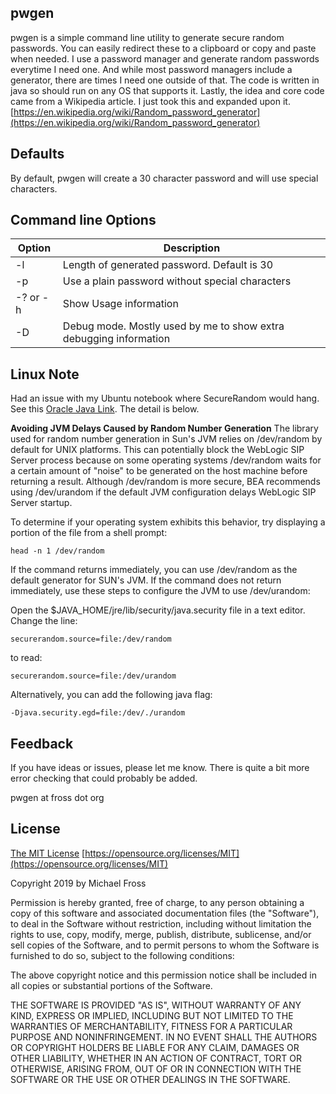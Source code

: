 

## pwgen

pwgen is a simple command line utility to generate secure random passwords.  You can easily redirect these to a clipboard or copy and paste when needed.
I use a password manager and generate random passwords everytime I need one.  And while most password managers include a generator, there are times I need one outside of that.
The code is written in java so should run on any OS that supports it.
Lastly, the idea and core code came from a Wikipedia article.  I just took this and expanded upon it.
[https://en.wikipedia.org/wiki/Random_password_generator](https://en.wikipedia.org/wiki/Random_password_generator)

## Defaults
By default, pwgen will create a 30 character password and will use special characters.

## Command line Options
|Option|Description  |
|--|--|
|-l|Length of generated password.  Default is 30|
|-p|Use a plain password without special characters|
|-? or -h| Show Usage information|
|-D|Debug mode.  Mostly used by me to show extra debugging information|

## Linux Note
Had an issue with my Ubuntu notebook where SecureRandom would hang.  See this [Oracle Java Link](https://docs.oracle.com/cd/E13209_01/wlcp/wlss30/configwlss/jvmrand.html).  The detail is below.

**Avoiding JVM Delays Caused by Random Number Generation**
The library used for random number generation in Sun's JVM relies on /dev/random by default for UNIX platforms. This can potentially block the WebLogic SIP Server process because on some operating systems /dev/random waits for a certain amount of "noise" to be generated on the host machine before returning a result. Although /dev/random is more secure, BEA recommends using /dev/urandom if the default JVM configuration delays WebLogic SIP Server startup.

To determine if your operating system exhibits this behavior, try displaying a portion of the file from a shell prompt:

    head -n 1 /dev/random

If the command returns immediately, you can use /dev/random as the default generator for SUN's JVM. If the command does not return immediately, use these steps to configure the JVM to use /dev/urandom:

Open the $JAVA_HOME/jre/lib/security/java.security file in a text editor.
Change the line:

    securerandom.source=file:/dev/random

to read:

    securerandom.source=file:/dev/urandom

Alternatively, you can add the following java flag:

    -Djava.security.egd=file:/dev/./urandom


## Feedback
If you have ideas or issues, please let me know.  There is quite a bit more error checking that could probably be added.

pwgen at fross dot org

## License
[The MIT License](https://opensource.org/licenses/MIT)  [https://opensource.org/licenses/MIT](https://opensource.org/licenses/MIT)

Copyright 2019 by Michael Fross

Permission is hereby granted, free of charge, to any person obtaining a copy of this software and associated documentation files (the "Software"), to deal in the Software without restriction, including without limitation the rights to use, copy, modify, merge, publish, distribute, sublicense, and/or sell copies of the Software, and to permit persons to whom the Software is furnished to do so, subject to the following conditions:

The above copyright notice and this permission notice shall be included in all copies or substantial portions of the Software.

THE SOFTWARE IS PROVIDED "AS IS", WITHOUT WARRANTY OF ANY KIND, EXPRESS OR IMPLIED, INCLUDING BUT NOT LIMITED TO THE WARRANTIES OF MERCHANTABILITY, FITNESS FOR A PARTICULAR PURPOSE AND NONINFRINGEMENT. IN NO EVENT SHALL THE AUTHORS OR COPYRIGHT HOLDERS BE LIABLE FOR ANY CLAIM, DAMAGES OR OTHER LIABILITY, WHETHER IN AN ACTION OF CONTRACT, TORT OR OTHERWISE, ARISING FROM, OUT OF OR IN CONNECTION WITH THE SOFTWARE OR THE USE OR OTHER DEALINGS IN THE SOFTWARE.
